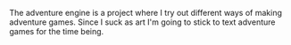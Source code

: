 The adventure engine is a project where I try out different ways of making
adventure games. Since I suck as art I'm going to stick to text adventure games
for the time being.
